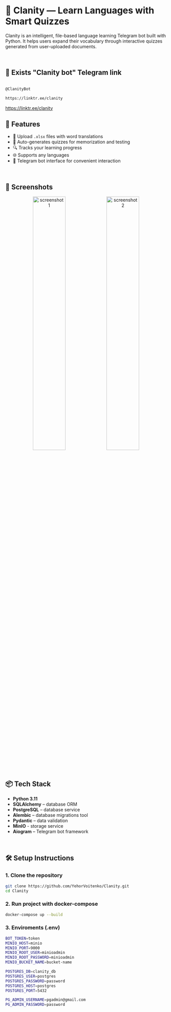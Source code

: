 # 🧠 Clanity — Learn Languages with Smart Quizzes

Clanity is an intelligent, file-based language learning Telegram bot built with Python. It helps users expand their vocabulary through interactive quizzes generated from user-uploaded documents.

</br>

## 🔗 Exists "Clanity bot" Telegram link
```bash

@ClanityBot

https://linktr.ee/clanity

```
https://linktr.ee/clanity
</br>

## 🚀 Features

- 📄 Upload `.xlsx` files with word translations
- 🧩 Auto-generates quizzes for memorization and testing
- 🔍 Tracks your learning progress
- 🌐 Supports any languages
- 🤖 Telegram bot interface for convenient interaction

</br>

## 📸 Screenshots
<p align="center">
  <img src="https://github.com/user-attachments/assets/30e36d6e-4fc8-4d2b-9788-9b36288f137c" alt="screenshot 1" width="45%" />
  <img src="https://github.com/user-attachments/assets/7bd3fd47-5cd0-465a-bb20-61d36ebab4ae" alt="screenshot 2" width="45%" />
</p>



</br>

## 📦 Tech Stack

- **Python 3.11**
- **SQLAlchemy** – database ORM
- **PostgreSQL** – database service
- **Alembic** – database migrations tool
- **Pydantic** – data validation
- **MinIO** - storage service
- **Aiogram** – Telegram bot framework


</br>

## 🛠️ Setup Instructions

### 1. Clone the repository

```bash
git clone https://github.com/YehorVoitenko/Clanity.git
cd Clanity
```

### 2. Run project with docker-compose

``` bash
docker-compose up --build
```

### 3. Enviroments (.env)
```bash
BOT_TOKEN=token
MINIO_HOST=minio
MINIO_PORT=9000
MINIO_ROOT_USER=minioadmin
MINIO_ROOT_PASSWORD=minioadmin
MINIO_BUCKET_NAME=bucket-name

POSTGRES_DB=clanity_db
POSTGRES_USER=postgres
POSTGRES_PASSWORD=password
POSTGRES_HOST=postgres
POSTGRES_PORT=5432

PG_ADMIN_USERNAME=pgadmin@gmail.com
PG_ADMIN_PASSWORD=password
```

